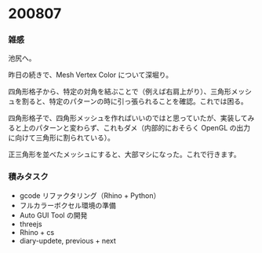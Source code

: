 # 200807  

### 雑感  

池尻へ。  

昨日の続きで、Mesh Vertex Color について深堀り。  

四角形格子から、特定の対角を結ぶことで（例えば右肩上がり）、三角形メッシュを割ると、特定のパターンの時に引っ張られることを確認。これでは困る。  

四角形格子で、四角形メッシュを作ればいいのではと思っていたが、実装してみると上のパターンと変わらず、これもダメ（内部的におそらく OpenGL の出力に向けて三角形に割られている）。  

正三角形を並べたメッシュにすると、大部マシになった。これで行きます。  

### 積みタスク  

- gcode リファクタリング（Rhino + Python）  
- フルカラーボクセル環境の準備  
- Auto GUI Tool の開発  
- threejs  
- Rhino + cs  
- diary-updete, previous + next  
